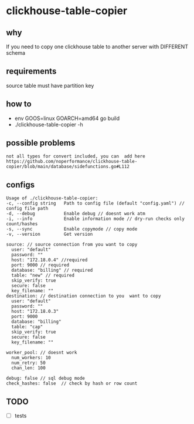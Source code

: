 # clickhouse-table-copier


## why 

If you need to copy one clickhouse table to another server with DIFFERENT schema

## requirements

source table must have  partition  key

## how to
- env GOOS=linux GOARCH=amd64 go build
- ./clickhouse-table-copier -h

## possible  problems 

`not all types for convert included,
you can  add here
https://github.com/noperformance/clickhouse-table-copier/blob/main/database/sidefunctions.go#L112`

## configs

```
Usage of ./clickhouse-table-copier:
-c, --config string   Path to config file (default "config.yaml") // config file path
-d, --debug           Enable debug // doesnt work atm
-i, --info            Enable information mode // dry-run checks only count/hashes
-s, --sync            Enable copymode // copy mode 
-v, --version         Get version
```

```
source: // source connection from you want to copy
  user: "default"  
  password: ""
  host: "172.18.0.4" //required
  port: 9000 // required
  database: "billing" // required
  table: "new" // required
  skip_verify: true
  secure: false
  key_filename: ""
destination: // destination connection to you  want to copy
  user: "default"
  password: ""
  host: "172.18.0.3"
  port: 9000
  database: "billing"
  table: "cap"
  skip_verify: true
  secure: false
  key_filename: ""

worker_pool: // doesnt work
  num_workers: 10
  num_retry: 50
  chan_len: 100

debug: false // sql debug mode
check_hashes: false  // check by hash or row count
```

## TODO
- [ ] tests
